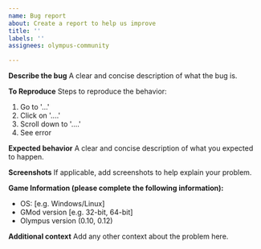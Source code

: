 ```yaml
---
name: Bug report
about: Create a report to help us improve
title: ''
labels: ''
assignees: olympus-community

---
```


**Describe the bug**
A clear and concise description of what the bug is.

**To Reproduce**
Steps to reproduce the behavior:
1. Go to '...'
2. Click on '....'
3. Scroll down to '....'
4. See error

**Expected behavior**
A clear and concise description of what you expected to happen.

**Screenshots**
If applicable, add screenshots to help explain your problem.

**Game Information (please complete the following information):**
 - OS: [e.g. Windows/Linux]
 - GMod version [e.g. 32-bit, 64-bit]
 - Olympus version (0.10, 0.12)

**Additional context**
Add any other context about the problem here.
